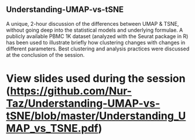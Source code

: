 ## Understanding-UMAP-vs-tSNE
A unique, 2-hour discussion of the differences between UMAP &amp; TSNE, without going deep into the statistical models and underlying formulae. A publicly available PBMC 1K dataset (analyzed with the Seurat package in R) has been used to illustrate briefly how clustering changes with changes in different parameters. Best clustering and analysis practices were discussed at the conclusion of the session.

# View slides used during the session (https://github.com/Nur-Taz/Understanding-UMAP-vs-tSNE/blob/master/Understanding_UMAP_vs_TSNE.pdf)
